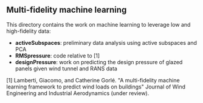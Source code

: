 ## Multi-fidelity machine learning
This directory contains the work on machine learning to leverage low and high-fidelity data:
  - **activeSubspaces**: preliminary data analysis using active subspaces and PCA 
  - **RMSpressure**: code relative to [1]
  - **designPressure**: work on predicting the design pressure of glazed panels given wind tunnel and RANS data

[1] Lamberti, Giacomo, and Catherine Gorlé. "A multi-fidelity machine learning framework to predict wind loads on buildings" Journal of Wind Engineering and Industrial Aerodynamics (under review).
